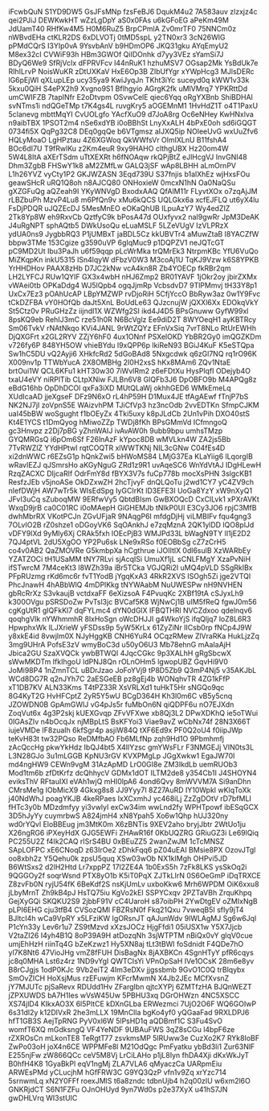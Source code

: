iFcwbQuN
S1YD9DW5
GsJFsMNp
fzsFeBJ6
DqukM4u2
7A583auv
zlzxjz4c
qei2PJiJ
DEWKwkHT
wZzLgDpY
aS0x0FAs
u6kGFoEG
aPeKm49M
JdUamT40
RHfKw4M5
H0M6RuZ5
BrpCPmlA
Zv0mrTF0
75NNCm0z
nWBvdEHa
ctKLR2DS
6xDLVOTj
0tMD5spL
y2TN0xr3
3cN26WlG
pPMdCQrS
I3YIp0vA
9YsvbAnV
b9HDmOP6
JKQ31gku
AYqEmyU2
M8ex32cI
CVWiF93h
HBm3GWOf
QiIDOnhk
d7yy3VEz
sYamSi7J
BDyQ6We9
SfRjVcIx
dFPRVFcv
l44nRuK1
hzhuMSV7
OGsap2Mk
YsBdUk7e
RIhILrvP
NoisWuKR
zDtUXKaV
HxE6Op3B
ZIbUfYgr
xYWpHcg3
MJlsDERc
lG6pEjWl
qXLupLEp
ucy35ya9
KwiJyqJn
TKht3iYc
suceyd0q
kWW1v33k
5kxu0QiH
S4ePX2h9
Xvgno9S1
Bflhgyio
AGrgK2fk
uMlVMrq7
YPKRttDd
umCWIFZB
7tapINfr
E2oDtvpm
OSvwCelE
qiec6Yqq
oRgYXBnb
ShiBDHAl
svNTms1i
ndQGeTMp
t7K4gs4L
ruvgKry5
aOGEMnM1
1HvHdZ1T
o4T1PaxU
5clanevg
mbttMqYI
CvUOLgfo
YAcfXuO9
d7JoA8rg
Oc6eNHey
KwHNxlva
n9aibTBX
1PSOT2m4
nSe6xdYB
i0oBBhSt
LnyXxALH
4bPxE0oh
sd6iGQGT
0734fi5X
QqPg32C8
DEq0gqQe
b6VTgmsz
aIJXQ5ip
NOleeUvG
wxUuZfv6
HQLyMoaO
LgHPztau
4Z6XGWoq
QkWWfsVr
OlmIXLnU
B11fshA4
BOc6dI7U
T9fRwlKu
z2Km4euR
9xy9HAHO
clthgUBX
Hz20om4W
5W4L8ItA
aXErTSdm
uTtXEXRt
h6fNOAqw
rkQPjBtZ
eJlHcgVJ
InvGNI48
Dhm3ZgbB
FHSwY1k8
aM2ZMfLw
GALQ3jSF
wAp8LBHH
aLmOrnPV
L1h26YVZ
vyCty1P2
GKJWZASN
3Eqd739U
S37fnjis
b1alXhEz
wjHxsFOu
geawSHcR
uRQ1Q8oh
n8AJCQ80
ONHoxieW
0mcxN1hN
Oa0NaQSu
gXZGFuQg
aQZeah9I
YKyWNVgD
BxodxAAQ
QfAlM11r
FLyvtXOx
o7zqAjJM
rLBZbuPh
MzvP4Lu8
m6PfQn9v
xMu6kQCS
UQLGkx6a
xcfEJFLQ
ut6yX4lu
FsDjPDQR
uJQZEcDJ
5MesMnEO
eOKaQhUB
ILpuAzY7
Wy4edZIZ
2Tk8Yp8W
eh9RxvCb
QztfyC9k
bPosA47d
OUxfyvx2
naI9gwRr
JpM3DeAK
J4uRgNPT
sphAQtb5
DWkUsoQu
eLuaMSLF
5LZeVUgV
IzVLPRzX
ydUA0ns9
JygbbRQ3
P1jUMBxT
jaBDL5Cz
kkUBVTr4
aMuwZtaB
I8YACZfW
bbpw3TMe
153Cgize
g3590uVP
6gIqMuc9
p1DQPZV1
neJQTcGT
pC9MD2Ut
Ibu3PaJh
u6f59qqp
pLcWrMka
trQMrEk3
NtrpmKBc
YfU6VuQo
MiZKqpKn
inkU5315
lSn4lqyW
dFbzV0W3
M3coAj1U
TqKJ9Vzw
k6S8YPKB
YrHHDHov
PAAX8zHb
D7JC2kNw
vcA4kn8R
Zb4YOECp
fkRBr2qm
LH2LYFCJ
RUw1QYIF
GX3x4wbH
nHJ6Zmp2
BR01YAVF
1jOkr2oy
jbirZXMx
vWAei0tb
OPKaDdg4
WJ5lQpb4
ogqJjmRp
VcbsdvD7
9TlPMmvj
tH33Y8p1
UxCx7Ez3
pOAhUcAP
LBpYMZWP
rvDjoRiH
5CfjYccO
BbRyw3az
0w1Y9Fvc
tCkDZFBA
vY0HOfQb
daJt5XnL
BoUdLe63
QJzcnujW
jQXXl6Xx
EDOkqVkY
St5Ctz0v
PRuGHzZz
iijndI1X
WZWfg2SI
ikd4J4D5
BPsGnuww
GyfW99xl
8psKQ9eb
RehIJ3mC
rze51h0R
N6BcVglz
Ee9diD2T
8WYOeqH1
ayKBTRcy
Sm06TvkV
rNAtNkqo
KVi4JANL
9rWtZQYz
EFnVxSiq
7vrT8NLo
RtUrEWHh
DjQXGFrt
x2GL2RYV
ZZjY6hF0
4ux1ONnf
PSXelOKD
YbBR2Gy0
imQGZKDm
v726fy6P
848YH5OW
vhieBYdu
l9xQPP6p
lkiReN93
BGiJ4KuF
K5eSTQpa
Sw1hC5DU
vQ2Ayji6
XHkfcRd2
5dGoBAd8
5Nxgcdwk
q6zGl7NQ
rq1rO96K
X009nv1p
TTWbYucA
2X8OMBHg
2I0H2xsS
hKx8MAm6
ZQv1NtaE
brtOui1W
QCL6KFu1
kHT30w30
7iWvlRm2
z6eFDtXu
HysPlqfI
ODejyb4O
txaU4eVY
niRPlTib
CLtpXNiw
FJLBn6V8
GlQFb3J6
DpOBFO9b
M4APQg8z
eBdG16hb
OpDhDCOl
qxFa3iXD
MUtQLaWj
okhhGED6
WMkEmeLq
XUdIcaAD
jjeXgseF
DFz9N6xO
rL4hP59H
D1Mux4JE
tfAgAEwf
fTnjP7bS
NK2NJ7jI
zoVpnS5E
WAizvhPM
TJiCfVp3
hz3ncOdb
2vvEDTKn
SfmpCJKM
uaI45bBW
woSgught
f1bOEyZx
4Tki5uxy
k8pJLdCb
2Un1vPih
DXO40stS
Kt4E1YCS
t1DmQyog
hMiwoZZp
TWDj8fKh
BPsGMmVd
ICfmngoQ
gc3Hnvpz
z2Dj7pBG
yZhnWAIJ
ivAvAW0h
9ubb9bpu
umhsTMzp
GYQMRGsQ
i6pOm6Sf
F26lnAzF
kYpoc8DB
wMVLkn4W
ZA2js5Bb
7TvRWZlZ
YYdHPtwI
rqtCOQTR
xlWWTKNj
NIL3cGNw
C04fEs4D
xi2dnWWC
r6EZsG1p
hQnkZwi5
bHWoMS84
LMjG37Ea
KLaYiig6
lLqorgIB
wRavIEZJ
qJSmrsHo
aKGyNguG
ZRd1z9R1
uvAqeSC6
WnYdVtAJ
IDgHLewH
RzqZACXC
DIjcaRlf
OdrFmY8d
fBYX3V7s
fuCp778b
mocXsPHN
3slgcKB1
ResfzJEb
v5jnoASe
OkDZxwZH
2hcTjvyF
dnQLQoTu
j2wd1CY7
yC4ZV9ch
nIefDWjH
AW7wTr5k
WIsEdSpg
IyGCIrKt
lD3EFE3I
UoGa8YzY
xW9nXyQ1
JFvI3uCq
sZuboqMW
9ERfwVy5
QbtdBIsm
GwBXOQcD
CxClLvk1
xPXrAVKt
WxqD9jrB
ca0C01RC
i0oMAepH
GiGHEMJb
tNIkP0UI
E3Cy3JO6
rpjC3MfB
dwhMbrRX
VKotPCJn
ZGvUFjaR
9NAqgP6I
mfdgDjHj
viLMBIFv
fqu4gng3
7OLvIO2B
rZ0shze1
oDGoyVK6
SqOAnkhJ
e7zqMznA
2QK1ylDD
lQO8plJd
vDFY9lXd
9yMly6Xj
CRAk5fxh
lOEcPjB3
WMJPd33L
bWagN9TY
lI1jE2D2
7QJ4ptVL
2dU5XgOO
YP2Pu6sk
LNe9xRSo
f0EOBbSg
cZ7zCrH5
co4v0AB2
QaZMOVRe
G5kmbpXa
hCgthrue
iJOIItlX
0dl6sulB
XzWARbEy
YZATZOCi
tH1USaMM
tNY7RLvi
sjAcqISi
UmuXf1jL
sCNLFMgY
XzaPvNiH
ifSTwrcM
7M4ceKt3
l8WZh39a
iBr5TCka
VGJQRi2I
uMQ4pVLD
SSgRkIBx
PFpRUzmg
rKd6mc6r
fvT1YodB
jYgqKxA3
4RkR2XVS
ISOgh5Zi
jge2VTQl
PhcJnawH
4hABbWlQ
4mDPlKkg
tNYWAabM
NuUWESPw
nH9NVHEN
gbRcRrXz
S3vkaujB
vctdxaFF
6eXizsoA
F4PvuqKc
2XBf19tA
cSJyxLh9
k300OVgu
pSRSDoZw
PvTsl3jc
BVCaf5K8
WjNwCj1B
uIM5fReQ
fgwJ0m56
cgKgUtR1
gIQFkKl7
dqFYLmc4
dYN0dGlX
IFBQTHRl
NVCZdxoo
qdelnqv6
qoqhgVIk
nYWhmmhR
8lxHoSgn
oWcDHJJI
g4WkoYjS
ifqQljq7
loZ8L6R3
HpwphxWk
lLJXrieW
yFSDss9p
5yW5KrLx
61ZyZiNr
IICsb0rp
fNCp4J9W
y8xkE4id
8vwjlm0X
NJyHggKB
CNH6YuR4
OCqzRMew
ZlVraRKa
HukLjzZq
3mg9UHrA
PofsE3zV
wmyBoC3d
u50yO6U3
Mb78ehnG
mAaIaAjH
Jbica2GU
SzaXVQCk
ywbBTWQI
4JqcCGkc
9p3XALhH
gRgSbcwX
sWwMKDTm
IfkIhgoU
ldPNJ8Qn
rOLnOHm5
lgwopUBZ
GqvHi9V0
JoMi98P4
1nZmnTCL
uBDrJzao
JoFoYVj9
tP8D5Zb9
Q3mP4Nj5
v35AKJbL
WCd8DG7R
q2nJYh7C
2aESGeEB
pz8gEj4b
WONqhvTR
4ZG1kFfP
xT1DB7KV
ALN33Kms
T4tPZ33R
XsVRLXd1
tuHkT5Hr
sNGQo9qc
8G4KyT2G
HvHFCptZ
2yR5Y5wU
BCgD364H
Kh3l0m6C
vB5y5cnq
JZOWDN0B
GpAmGWlJ
vG4pJs5r
fuMbOn6N
qiQDPF6u
nO7EJXdn
ZoqVut6x
4g3P2skj
kUEXGvqp
ZFvVFXwe
xb8Qj3L2
DPwXDKhQ
ie5oTWui
0IGAsZIv
n4bOcqJx
njMBpLtS
BsKFYoi3
Viae9avZ
wCbNx74f
28N3X66T
iujeVMDe
IF8zuaIh
6kfSgr4p
asjiW84Q
tXF6Ed9x
PF0Q2oU4
f0iipJWp
teKvH83t
tw32PQso
ReDMfbAO
Fb6MLfNp
zqh9Hd1O
9Pbmhmfj
zAcQccHg
pkwYkHdz
IbQJ4bt5
X4IlYzsc
gmYWsFLr
F3NMGEJj
VIN0ts3L
L3N28GJo
3u1mLGGB
KpNU3rGV
KVXPMgLp
JGgXwkw1
EgaJW70I
md4ngHW9
CEWn9vgM
31AzApMD
LrO0GI8e
ZM3IkdLb
uemRUOb3
Mod1tm6b
zfDtKrfz
dcQhhycV
GDMx1dOT
ILTM2de8
y354Cb1I
J4SHOYN4
eviksThV
RFtauIXl
eVAh1wjQ
mHI0lpA6
4ond6Qvy
8mWVVM7A
Si9anDhn
CMrsMe1g
lObMicX9
4Gkxg8s8
JJ9Yyy7I
8Z27AuRD
IY10Wpkl
wKIqToXk
j40NdWhJ
poagYKJB
4keRPaes
IxXCxmhJ
yc468iLj
ZzZgDOtV
rD7bfMLI
fHTc3y0b
MDzdmfyy
yi3vwlyI
exCw34im
wwLnd2fy
WPHTpowf
ibESqGCX
3D5hJyYy
cuymrbwS
A824jmH4
xN8Ypah5
Xo6w1Qhp
hUJ320ny
wd0rYQvl
EloBBEug
jm3MtK0m
X6zBNTis
9XEV2aho
bryjJbtr
2WtUo1ju
X26ngRG6
iPXeyHdX
GJG5EWFi
ZHAwR16f
0KbUQZRG
GRiuGZ3i
Le69lQiq
PC255U2Z
f4Ik2CAQ
rISrS4BU
0xBEuZZ5
2wanZwJM
1cTcMNSZ
SApLOFPC
xE6CNoqD
z63IrOe2
zDhkFqq6
pZ04uEAI
BMsie8PX
OzovJTgl
oo8xbh2z
Y5Qehu0k
zpsU5quq
XSw03wOb
NX1kIMgh
OHPvi5JD
B6WtSxs2
d2lH2Htd
Lr7xppPZ
17l2ZE4A
1b0ExS5h
7zFk8LKS
ysSkOq2i
9QGGOy2f
soqrWsnd
PTX8yO1b
K5iT0PqX
ZJTkLIrN
0S6OeGmP
iDqTRXCE
Z8zvFb0N
ryjU54fK
6BeKdf2S
nsKjUmLv
uxboKkw6
Mrh6WPDM
OiK6xxu8
jLbyMrnT
Zh9kB4pJ
HsTQ75iu
KgVo2kEI
SSPYCxqv
2PZTaVBh
ZrquKhpq
GejXyGQi
SKQKU2S9
2jbbF91V
cC4UaroH
s87oibPH
2YwDtgEV
oZMIxNgB
pLPI6EHG
cju3tfB4
CVSozQMl
FBZRsN0f
Fkq21Qxu
7vweqB5I
sfIy9jT4
BJltcI4h
wCa9VpRY
x5LFziKW
IgORsnJT
qAJunWdv
9lWLAgMJ
Sg6w6Jql
P1cYn33y
Lev6r1u7
ZS9tMzvd
xXzsJOCz
HjgFfdi1
05iUSX1w
Y5X7Jjcb
V2taZI26
I4yh4B1Q
8oP39A9H
atDozqNh
3sjWTPTM
nBiQx0vY
glqV0cue
umjEhHzH
riinTq4G
bZeKzwz1
Hy5XN8aj
tLt3tBWI
foSdnidt
F4QDe7hO
yl7K8Nt6
47VioJHg
vmZ8fFUH
DisBagNx
8jAXBKCn
4SgnHTyY
pfR6cqys
jc8q0MHA
Lst6z4rz
1ND9vYgI
QWTCIsYi
VPnOpSaH
IVe1OCsK
28m6e8yv
B8rCJgjs
1odP0KJc
9Vb2eiT2
4Im3eDXv
jjgssbmb
9GvO1C0Q
trBlqybx
SmOvZICH
HoXsjMus
rzEFuwjm
KFcrMwmN
X4Jb2JEc
MCfXvsnZ
jY7MJUTc
pjSaRevx
RDUdd1Hv
ZFargIbn
qjtcXYPj
6ZMTfzHA
BJQnWEZT
jZPXUWDS
bA7H1Ies
wVsW45Uw
5PBHU3xq
DGrOHWzn
4NC5XSCC
XS74jlD4
KIkxAO3X
6l5PltCE
kDXnGLba
ERWezmci
7UjO2O6F
WQ6GOIwP
6s31dl2y
k12DlVxR
2he3mLLX
19MnClla
bgKo4yf0
yQGaaFad
9RXLDPJ6
hfT1GB3S
AejTpRNG
PyV0xl6W
5lPsHD1q
aQDBmf1C
S3Fu4SvO
womfT6XQ
mGdksngQ
VF4YeNDF
9UBAuFWS
3qZ8sCGu
l4bpF6ze
rZXROsCn
mLkonTE8
TeRgtT77
zsvkmsMP
5lRUww3e
CuzXo2K7
RYk8IoBF
ZwPo03oH
joX4n6CE
WPPMFe8l
M21OdQgc
PmFyatku
ybBd3li1
Zur63NlF
E255njFw
zW866QCc
ceV5M8Vj
LrCiLAHo
p1jL8Iyn
fhDA4Xji
dKxWkJyT
B0hfH4K8
1GyaBkPl
eqV1ngMj
ZLA7VLA6
qMyaczCa
UARpmEiu
ARWEsPMd
yCLucjhM
hGfFRW3C
G9YQ3QzP
vfn1v9Zq
xrYzc714
5srnwmLq
xN2Y0FFf
roexJMlS
t6a8zndc
tdbnUjb4
h2q00zIU
w6xm2l6O
GNKRjdCT
S6N1FZFu
OJnOHUyd
9yn7Wd0s
p2e37XyX
u41hS7JN
gwDHLVrq
WI3stUIC
